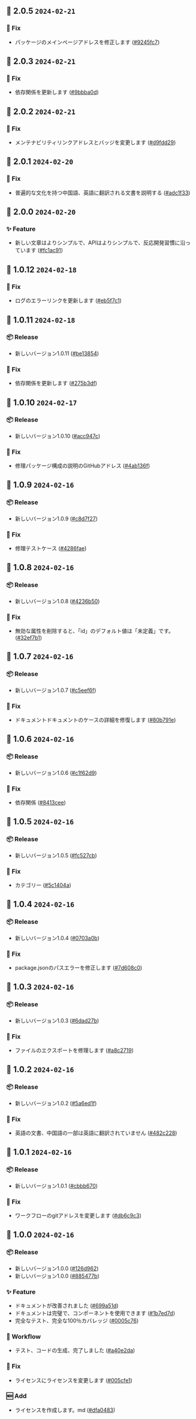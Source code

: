 ## 🎉 2.0.5 `2024-02-21`
### 🐛 Fix
- パッケージのメインページアドレスを修正します ([#9245fc7](https://github.com/kwooshung/React-Icons/commit/9245fc7850d812f0e569d0e75a6062eaf6db9561))

## 🎉 2.0.3 `2024-02-21`
### 🐛 Fix
- 依存関係を更新します ([#9bbba0d](https://github.com/kwooshung/React-Icons/commit/9bbba0d2e2c10c2f459dc8c29ac976c4462796ac))

## 🎉 2.0.2 `2024-02-21`
### 🐛 Fix
- メンテナビリティリンクアドレスとバッジを変更します ([#d9fdd29](https://github.com/kwooshung/React-Icons/commit/d9fdd29a6885edeb987de33dc4ab22fd304d8aa6))

## 🎉 2.0.1 `2024-02-20`
### 🐛 Fix
- 普遍的な文化を持つ中国語、英語に翻訳される文書を説明する ([#adc1f33](https://github.com/kwooshung/React-Icons/commit/adc1f33762cf1505626c66145f25e4e009112936))

## 🎉 2.0.0 `2024-02-20`
### ✨ Feature
- 新しい文章はよりシンプルで、APIはよりシンプルで、反応開発習慣に沿っています ([#fc1ac91](https://github.com/kwooshung/React-Icons/commit/fc1ac91d24c4aee0355a3fa992ab2f073683d65e))

## 🎉 1.0.12 `2024-02-18`
### 🐛 Fix
- ログのエラーリンクを更新します ([#eb5f7c1](https://github.com/kwooshung/react-icons/commit/eb5f7c10762a70ca01054edcd297b28672443e31))

## 🎉 1.0.11 `2024-02-18`
### 📦 Release
- 新しいバージョン1.0.11 ([#be13854](https://github.com/kwooshung/react-icons/commit/be138547013594fc314b457df0c40d4c164621ce))
### 🐛 Fix
- 依存関係を更新します ([#275b3df](https://github.com/kwooshung/react-icons/commit/275b3df1aab42434e2f85d56de6811c165f434f2))

## 🎉 1.0.10 `2024-02-17`
### 📦 Release
- 新しいバージョン1.0.10 ([#acc947c](https://github.com/kwooshung/react-icons/commit/acc947c54bfca05eb67960571e17d72b13408d6b))
### 🐛 Fix
- 修理パッケージ構成の説明のGitHubアドレス ([#4ab136f](https://github.com/kwooshung/react-icons/commit/4ab136f8a1942686641a8edd7daed99403ac7ac4))

## 🎉 1.0.9 `2024-02-16`
### 📦 Release
- 新しいバージョン1.0.9 ([#c8d7f27](https://github.com/kwooshung/react-icons/commit/c8d7f2711dc138ca54c93dea389e3d24693d46f7))
### 🐛 Fix
- 修理テストケース ([#4286fae](https://github.com/kwooshung/react-icons/commit/4286fae024dd4e803c6595ebcc751c35e39d502e))

## 🎉 1.0.8 `2024-02-16`
### 📦 Release
- 新しいバージョン1.0.8 ([#4236b50](https://github.com/kwooshung/react-icons/commit/4236b50ee7188254236e50c69a9c6b284146f7ac))
### 🐛 Fix
- 無効な属性を削除すると、「id」のデフォルト値は「未定義」です。 ([#32ef7b1](https://github.com/kwooshung/react-icons/commit/32ef7b10e8493c1cbb93c3fe7bfa34b0ff6a9135))

## 🎉 1.0.7 `2024-02-16`
### 📦 Release
- 新しいバージョン1.0.7 ([#c5eef6f](https://github.com/kwooshung/react-icons/commit/c5eef6f5fe796645176af84e6324b07417e07ad9))
### 🐛 Fix
- ドキュメントドキュメントのケースの詳細を修復します ([#80b791e](https://github.com/kwooshung/react-icons/commit/80b791e67b62e1c2eddf264bfcead79e951dcd4b))

## 🎉 1.0.6 `2024-02-16`
### 📦 Release
- 新しいバージョン1.0.6 ([#c1f62d9](https://github.com/kwooshung/react-icons/commit/c1f62d9c829d9c041884daccff3f5a268fa977ce))
### 🐛 Fix
- 依存関係 ([#8413cee](https://github.com/kwooshung/react-icons/commit/8413cee368c8c8e8f7859184595f3997f70bf610))

## 🎉 1.0.5 `2024-02-16`
### 📦 Release
- 新しいバージョン1.0.5 ([#fc527cb](https://github.com/kwooshung/react-icons/commit/fc527cbb05e11b57309ffc775b4ec1d4f9faa85f))
### 🐛 Fix
- カテゴリー ([#5c1404a](https://github.com/kwooshung/react-icons/commit/5c1404a277f375bb7087f21ff3e4477242070737))

## 🎉 1.0.4 `2024-02-16`
### 📦 Release
- 新しいバージョン1.0.4 ([#0703a0b](https://github.com/kwooshung/react-icons/commit/0703a0bcf55ecef132c7492750d7ce14161674d4))
### 🐛 Fix
- package.jsonのパスエラーを修正します ([#7d608c0](https://github.com/kwooshung/react-icons/commit/7d608c0322d650f79f2052cb040c2b72bccc0c38))

## 🎉 1.0.3 `2024-02-16`
### 📦 Release
- 新しいバージョン1.0.3 ([#6dad27b](https://github.com/kwooshung/react-icons/commit/6dad27bf951306af4e54ee30a009a7f717eca3d6))
### 🐛 Fix
- ファイルのエクスポートを修理します ([#a8c2719](https://github.com/kwooshung/react-icons/commit/a8c2719d9373698614b415ed96790fbbdf6e3054))

## 🎉 1.0.2 `2024-02-16`
### 📦 Release
- 新しいバージョン1.0.2 ([#5a6ed1f](https://github.com/kwooshung/react-icons/commit/5a6ed1f966e0da8ff90254aa6b2cfb45e151b510))
### 🐛 Fix
- 英語の文書、中国語の一部は英語に翻訳されていません ([#482c228](https://github.com/kwooshung/react-icons/commit/482c228c24a72f7020ab65e0e6b4d3536ce35ba4))

## 🎉 1.0.1 `2024-02-16`
### 📦 Release
- 新しいバージョン1.0.1 ([#cbbb670](https://github.com/kwooshung/react-icons/commit/cbbb67053a6b115b73468ce7605bce7a1e31e843))
### 🐛 Fix
- ワークフローのgitアドレスを変更します ([#db6c9c3](https://github.com/kwooshung/react-icons/commit/db6c9c35d60c053bbe0dc399f3b94df251b5df65))

## 🎉 1.0.0 `2024-02-16`
### 📦 Release
- 新しいバージョン1.0.0 ([#126d962](https://github.com/kwooshung/react-icons/commit/126d962a513b4db71bad456464e6147cce3317a0))
- 新しいバージョン1.0.0 ([#885477b](https://github.com/kwooshung/react-icons/commit/885477bf2c8d0ea56c6fa830db5080bcc2a4c391))
### ✨ Feature
- ドキュメントが改善されました ([#699a51d](https://github.com/kwooshung/react-icons/commit/699a51d1a9308efac90b2b9f62af4b08376577f5))
- ドキュメントは完璧で、コンポーネントを使用できます ([#1b7ed7d](https://github.com/kwooshung/react-icons/commit/1b7ed7daea04993b105773ab37de497e1c4f2dfd))
- 完全なテスト、完全な100％カバレッジ ([#0005c76](https://github.com/kwooshung/react-icons/commit/0005c76a2c204978294bba188789d1d83a4b386e))
### 🔄 Workflow
- テスト、コードの生成、完了しました ([#a40e2da](https://github.com/kwooshung/react-icons/commit/a40e2dad5d3b7c8d84fb2dcab6598d652a1d77be))
### 🐛 Fix
- ライセンスにライセンスを変更します ([#005cfe1](https://github.com/kwooshung/react-icons/commit/005cfe17df82d24a8825cb224b96a2ec695a288c))
### 🆕 Add
- ライセンスを作成します。md ([#dfa0483](https://github.com/kwooshung/react-icons/commit/dfa0483d7036226e6533a9b36df318ce77c88f20))